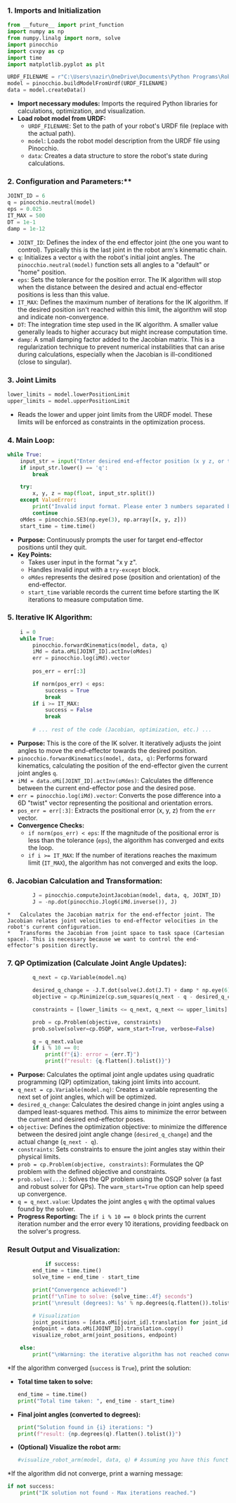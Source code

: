 ### 1. Imports and Initialization
```python
from __future__ import print_function
import numpy as np
from numpy.linalg import norm, solve
import pinocchio
import cvxpy as cp
import time
import matplotlib.pyplot as plt

URDF_FILENAME = r"C:\Users\nazir\OneDrive\Documents\Python Programs\RobotArm_Pin\robotArm.urdf" 
model = pinocchio.buildModelFromUrdf(URDF_FILENAME)
data = model.createData()
```

*   **Import necessary modules:** Imports the required Python libraries for calculations, optimization, and visualization.
*   **Load robot model from URDF:**
    *   `URDF_FILENAME`: Set to the path of your robot's URDF file (replace with the actual path).
    *   `model`: Loads the robot model description from the URDF file using Pinocchio.
    *   `data`: Creates a data structure to store the robot's state during calculations.

### 2. Configuration and Parameters:**

```python
JOINT_ID = 6 
q = pinocchio.neutral(model) 
eps = 0.025 
IT_MAX = 500 
DT = 1e-1  
damp = 1e-12
```
*   `JOINT_ID`: Defines the index of the end effector joint (the one you want to control). Typically this is the last joint in the robot arm's kinematic chain.
*   `q`: Initializes a vector `q` with the robot's initial joint angles. The `pinocchio.neutral(model)` function sets all angles to a "default" or "home" position.
*   `eps`: Sets the tolerance for the position error. The IK algorithm will stop when the distance between the desired and actual end-effector positions is less than this value.
*   `IT_MAX`: Defines the maximum number of iterations for the IK algorithm. If the desired position isn't reached within this limit, the algorithm will stop and indicate non-convergence.
*   `DT`: The integration time step used in the IK algorithm. A smaller value generally leads to higher accuracy but might increase computation time.
*   `damp`: A small damping factor added to the Jacobian matrix. This is a regularization technique to prevent numerical instabilities that can arise during calculations, especially when the Jacobian is ill-conditioned (close to singular).

### 3. Joint Limits

```python
lower_limits = model.lowerPositionLimit
upper_limits = model.upperPositionLimit
```
*   Reads the lower and upper joint limits from the URDF model. These limits will be enforced as constraints in the optimization process.

### 4. Main Loop:


```python
while True:
    input_str = input("Enter desired end-effector position (x y z, or type 'q' to quit): ")
    if input_str.lower() == 'q':
        break

    try:
        x, y, z = map(float, input_str.split())
    except ValueError:
        print("Invalid input format. Please enter 3 numbers separated by spaces.")
        continue
    oMdes = pinocchio.SE3(np.eye(3), np.array([x, y, z]))
    start_time = time.time()
```
*   **Purpose:** Continuously prompts the user for target end-effector positions until they quit.
*   **Key Points:**
    *   Takes user input in the format "x y z".
    *   Handles invalid input with a `try-except` block.
    *   `oMdes` represents the desired pose (position and orientation) of the end-effector.
    *   `start_time` variable records the current time before starting the IK iterations to measure computation time.

### 5. Iterative IK Algorithm:

```python
    i = 0
    while True:
        pinocchio.forwardKinematics(model, data, q)
        iMd = data.oMi[JOINT_ID].actInv(oMdes)
        err = pinocchio.log(iMd).vector
        
        pos_err = err[:3]

        if norm(pos_err) < eps:
            success = True
            break
        if i >= IT_MAX:
            success = False
            break
        
        # ... rest of the code (Jacobian, optimization, etc.) ...
```

*   **Purpose:** This is the core of the IK solver. It iteratively adjusts the joint angles to move the end-effector towards the desired position.
*   `pinocchio.forwardKinematics(model, data, q)`: Performs forward kinematics, calculating the position of the end-effector given the current joint angles `q`.
*   `iMd = data.oMi[JOINT_ID].actInv(oMdes)`: Calculates the difference between the current end-effector pose and the desired pose.
*   `err = pinocchio.log(iMd).vector`: Converts the pose difference into a 6D "twist" vector representing the positional and orientation errors.
*   `pos_err = err[:3]`: Extracts the positional error (x, y, z) from the `err` vector.
*   **Convergence Checks:**
    *   `if norm(pos_err) < eps`: If the magnitude of the positional error is less than the tolerance (`eps`), the algorithm has converged and exits the loop.
    *   `if i >= IT_MAX`: If the number of iterations reaches the maximum limit (`IT_MAX`), the algorithm has not converged and exits the loop.

### 6. Jacobian Calculation and Transformation:

```python
        J = pinocchio.computeJointJacobian(model, data, q, JOINT_ID) 
        J = -np.dot(pinocchio.Jlog6(iMd.inverse()), J)
```

    *   Calculates the Jacobian matrix for the end-effector joint. The Jacobian relates joint velocities to end-effector velocities in the robot's current configuration.
    *   Transforms the Jacobian from joint space to task space (Cartesian space). This is necessary because we want to control the end-effector's position directly.

### 7. QP Optimization (Calculate Joint Angle Updates):

```python
        q_next = cp.Variable(model.nq)  

        desired_q_change = -J.T.dot(solve(J.dot(J.T) + damp * np.eye(6), err)) * DT
        objective = cp.Minimize(cp.sum_squares(q_next - q - desired_q_change))

        constraints = [lower_limits <= q_next, q_next <= upper_limits]

        prob = cp.Problem(objective, constraints)
        prob.solve(solver=cp.OSQP, warm_start=True, verbose=False) 

        q = q_next.value 
        if i % 10 == 0: 
            print(f"{i}: error = {err.T}") 
            print(f"result: {q.flatten().tolist()}")
```
*   **Purpose:** Calculates the optimal joint angle updates using quadratic programming (QP) optimization, taking joint limits into account.
*   `q_next = cp.Variable(model.nq)`: Creates a variable representing the next set of joint angles, which will be optimized.
*   `desired_q_change`: Calculates the desired change in joint angles using a damped least-squares method. This aims to minimize the error between the current and desired end-effector poses.
*   `objective`: Defines the optimization objective: to minimize the difference between the desired joint angle change (`desired_q_change`) and the actual change (`q_next - q`).
*   `constraints`: Sets constraints to ensure the joint angles stay within their physical limits.
*   `prob = cp.Problem(objective, constraints)`: Formulates the QP problem with the defined objective and constraints.
*   `prob.solve(...)`: Solves the QP problem using the OSQP solver (a fast and robust solver for QPs). The `warm_start=True` option can help speed up convergence.
*   `q = q_next.value`: Updates the joint angles `q` with the optimal values found by the solver.
*   **Progress Reporting:** The `if i % 10 == 0` block prints the current iteration number and the error every 10 iterations, providing feedback on the solver's progress. 

### Result Output and Visualization:
```python
            if success:
        end_time = time.time()
        solve_time = end_time - start_time

        print("Convergence achieved!")
        print(f"\nTime to solve: {solve_time:.4f} seconds")
        print('\nresult (degrees): %s' % np.degrees(q.flatten()).tolist())

        # Visualization
        joint_positions = [data.oMi[joint_id].translation for joint_id in range(model.njoints)]
        endpoint = data.oMi[JOINT_ID].translation.copy()
        visualize_robot_arm(joint_positions, endpoint)

    else:
        print("\nWarning: the iterative algorithm has not reached convergence to the desired precision")
```


*If the algorithm converged (`success` is `True`), print the solution:

*   **Total time taken to solve:** 
    ```python
    end_time = time.time()
    print("Total time taken: ", end_time - start_time) 
    ```
*   **Final joint angles (converted to degrees):**
    ```python
    print("Solution found in {i} iterations: ")
    print(f"result: {np.degrees(q).flatten().tolist()}") 
    ```

*   **(Optional) Visualize the robot arm:**
    ```python
    #visualize_robot_arm(model, data, q) # Assuming you have this function defined.
    ```
*If the algorithm did not converge, print a warning message:

```python
if not success:
    print("IK solution not found - Max iterations reached.")

